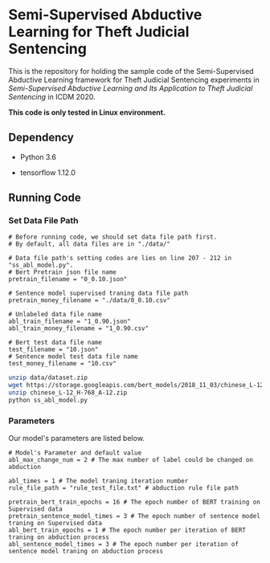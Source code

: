 # Semi-Supervised Abductive Learning for Theft Judicial Sentencing

This is the repository for holding the sample code of the Semi-Supervised Abductive Learning framework for Theft Judicial Sentencing experiments in _Semi-Supervised Abductive Learning and Its Application to Theft Judicial Sentencing_ in ICDM 2020.

**This code is only tested in Linux environment.**

## Dependency

- Python 3.6

- tensorflow 1.12.0


## Running Code

### Set Data File Path

```python3
# Before running code, we should set data file path first.
# By default, all data files are in "./data/"

# Data file path's setting codes are lies on line 207 - 212 in "ss_abl_model.py".
# Bert Pretrain json file name
pretrain_filename = "0_0.10.json"

# Sentence model supervised traning data file path
pretrain_money_filename = "./data/0_0.10.csv" 

# Unlabeled data file name
abl_train_filename = "1_0.90.json"
abl_train_money_filename = "1_0.90.csv"

# Bert test data file name
test_filename = "10.json"
# Sentence model test data file name
test_money_filename = "10.csv"
```

```bash
unzip data/dataset.zip
wget https://storage.googleapis.com/bert_models/2018_11_03/chinese_L-12_H-768_A-12.zip
unzip chinese_L-12_H-768_A-12.zip
python ss_abl_model.py
```

### Parameters

Our model's parameters are listed below.

```python3
# Model's Parameter and default value
abl_max_change_num = 2 # The max number of label could be changed on abduction

abl_times = 1 # The model traning iteration number
rule_file_path = "rule_test_file.txt" # abduction rule file path

pretrain_bert_train_epochs = 16 # The epoch number of BERT training on Supervised data
pretrain_sentence_model_times = 3 # The epoch number of sentence model traning on Supervised data
abl_bert_train_epochs = 1 # The epoch number per iteration of BERT traning on abduction process
abl_sentence_model_times = 3 # The epoch number per iteration of sentence model traning on abduction process

```

